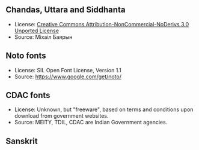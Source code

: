 ## Chandas, Uttara and Siddhanta
- License:  [Creative Commons Attribution-NonCommercial-NoDerivs 3.0 Unported License](https://creativecommons.org/licenses/by-nc-nd/3.0/)
- Source: Міхаіл Баярын

## Noto fonts
- License: SIL Open Font License, Version 1.1
- Source: https://www.google.com/get/noto/

## CDAC fonts
- License: Unknown, but "freeware", based on terms and conditions upon download from government websites.
- Source: MEITY, TDIL, CDAC are Indian Government agencies.

## Sanskrit
